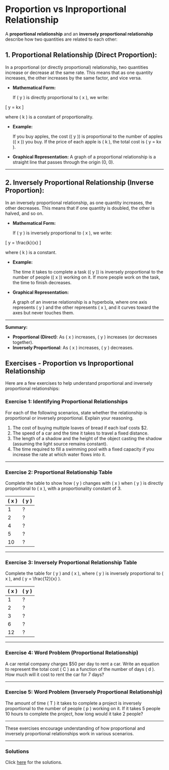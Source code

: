 # Proportion vs Inproportional Relationship

A **proportional relationship** and an **inversely proportional relationship** describe how two quantities are related to each other:

## 1. **Proportional Relationship (Direct Proportion):**

In a proportional (or directly proportional) relationship, two quantities increase or decrease at the same rate. This means that as one quantity increases, the other increases by the same factor, and vice versa.

- **Mathematical Form:**

  If \( y \) is directly proportional to \( x \), we write:

\[
y = kx
\]

  where \( k \) is a constant of proportionality.

- **Example:**

  If you buy apples, the cost (\( y \)) is proportional to the number of apples (\( x \)) you buy. If the price of each apple is \( k \), the total cost is \( y = kx \).

- **Graphical Representation:**
  A graph of a proportional relationship is a straight line that passes through the origin (0, 0).

---

## 2. **Inversely Proportional Relationship (Inverse Proportion):**

In an inversely proportional relationship, as one quantity increases, the other decreases. This means that if one quantity is doubled, the other is halved, and so on.

- **Mathematical Form:**

  If \( y \) is inversely proportional to \( x \), we write:

\[
y = \frac{k}{x}
\]

  where \( k \) is a constant.

- **Example:**

  The time it takes to complete a task (\( y \)) is inversely proportional to the number of people (\( x \)) working on it. If more people work on the task, the time to finish decreases.

- **Graphical Representation:**

  A graph of an inverse relationship is a hyperbola, where one axis represents \( y \) and the other represents \( x \), and it curves toward the axes but never touches them.

---

**Summary:**

- **Proportional (Direct)**: As \( x \) increases, \( y \) increases (or decreases together).
- **Inversely Proportional**: As \( x \) increases, \( y \) decreases.


## Exercises - Proportion vs Inproportional Relationship

Here are a few exercises to help understand proportional and inversely proportional relationships:

### Exercise 1: **Identifying Proportional Relationships**

For each of the following scenarios, state whether the relationship is proportional or inversely proportional. Explain your reasoning.

1. The cost of buying multiple loaves of bread if each loaf costs $2.
2. The speed of a car and the time it takes to travel a fixed distance.
3. The length of a shadow and the height of the object casting the shadow (assuming the light source remains constant).
4. The time required to fill a swimming pool with a fixed capacity if you increase the rate at which water flows into it.

---

### Exercise 2: **Proportional Relationship Table**

Complete the table to show how \( y \) changes with \( x \) when \( y \) is directly proportional to \( x \), with a proportionality constant of 3.

| \( x \) | \( y \) |
|--------|--------|
| 1      | ?      |
| 2      | ?      |
| 4      | ?      |
| 5      | ?      |
| 10     | ?      |

---

### Exercise 3: **Inversely Proportional Relationship Table**

Complete the table for \( y \) and \( x \), where \( y \) is inversely proportional to \( x \), and \( y = \frac{12}{x} \).

| \( x \) | \( y \) |
|--------|--------|
| 1      | ?      |
| 2      | ?      |
| 3      | ?      |
| 6      | ?      |
| 12     | ?      |

---

### Exercise 4: **Word Problem (Proportional Relationship)**

A car rental company charges $50 per day to rent a car. Write an equation to represent the total cost \( C \) as a function of the number of days \( d \). How much will it cost to rent the car for 7 days?

---

### Exercise 5: **Word Problem (Inversely Proportional Relationship)**

The amount of time \( T \) it takes to complete a project is inversely proportional to the number of people \( p \) working on it. If it takes 5 people 10 hours to complete the project, how long would it take 2 people?

---

These exercises encourage understanding of how proportional and inversely proportional relationships work in various scenarios.

---

### Solutions

Click [here](proportions.sol.md) for the solutions.